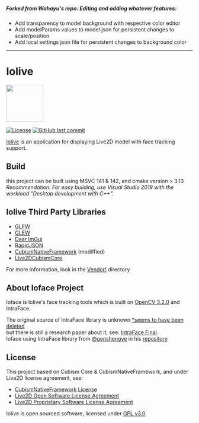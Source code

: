 ##### Forked from Wahayu's repo: Editing and adding whatever features:
- Add transparency to model background with respective color editor
- Add modelParams values to model json for persistent changes to scale/position
- Add local settings json file for persistent changes to background color
<hr>

# Iolive

<img src="https://i.imgur.com/gTPARWp.png" width="100" height="100"/>

[![License](https://img.shields.io/github/license/wahyuandhika/Iolive)](https://github.com/wahyuandhika/Iolive/blob/main/LICENSE)
[![GitHub last commit](https://img.shields.io/github/last-commit/wahyuandhika/Iolive.svg)](https://github.com/wahyuandhika/Iolive/commits/main)

[Iolive](https://github.com/wahyuandhika/Iolive) is an application for displaying Live2D model with face tracking support.

## Build
this project can be built using MSVC 141 & 142, and cmake version > 3.13  
*Recommendation: For easy building, use Visual Studio 2019 with the workload "Desktop development with C++".*

## Iolive Third Party Libraries
* [GLFW](https://github.com/glfw/glfw)
* [GLEW](http://glew.sourceforge.net/)
* [Dear ImGui](https://github.com/ocornut/imgui/)
* [RapidJSON](https://github.com/Tencent/rapidjson/)
* [CubismNativeFramework](https://github.com/Live2D/CubismNativeFramework) (modiffied)
* [Live2DCubismCore](https://www.live2d.com/en/download/cubism-sdk/download-native/)<br/>

For more information, look in the [Vendor/](https://github.com/wahyuandhika/Iolive/tree/main/Iolive/Vendor) directory

## About Ioface Project
Ioface is Iolive's face tracking tools which is built on [OpenCV 3.2.0](https://github.com/opencv/opencv/tree/3.2.0) and IntraFace.

The original source of IntraFace library is unknown [*seems to have been deleted](http://www.humansensing.cs.cmu.edu/intraface)<br/>
but there is still a research paper about it, see: [IntraFace Final](https://www.researchgate.net/publication/280298368_IntraFace).<br/>
Ioface using IntraFace library from [@genshengye](https://github.com/genshengye) in his [repository](https://github.com/genshengye/IntraFace/)

## License
This project based on Cubism Core & CubismNativeFramework, and under Live2D license agreement, see:
* [CubismNativeFramework License](https://github.com/Live2D/CubismNativeFramework/blob/develop/LICENSE.md)
* [Live2D Open Software License Agreement](https://www.live2d.com/eula/live2d-open-software-license-agreement_en.html)
* [Live2D Proprietary Software License Agreement](https://www.live2d.com/eula/live2d-proprietary-software-license-agreement_en.html)

Iolive is open sourced software, licensed under [GPL v3.0](https://github.com/wahyuandhika/Iolive/blob/main/LICENSE)
